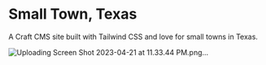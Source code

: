 # Small Town, Texas

A Craft CMS site built with Tailwind CSS and love for small towns in Texas.

![Uploading Screen Shot 2023-04-21 at 11.33.44 PM.png…]()
